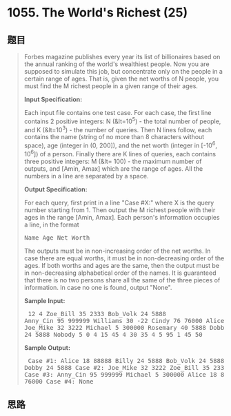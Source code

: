 <h1>1055. The World's Richest (25)</h1>

## 题目

> <div id="problemContent">
> <p>Forbes magazine publishes every year its list of billionaires based on the annual ranking of the world's wealthiest people.  Now you are supposed to simulate this job, but concentrate only on the people in a certain range of ages.  That is, given the net worths of N people, you must find the M richest people in a given range of their ages.</p>
> <p><b>
> Input Specification:
> </b></p>
> <p>Each input file contains one test case.  For each case, the first line contains 2 positive integers: N (&amp;lt=10<sup>5</sup>) - the total number of people, and K (&amp;lt=10<sup>3</sup>) - the number of queries.  Then N lines follow, each contains the name (string of no more than 8 characters without space), age (integer in (0, 200]), and the net worth (integer in [-10<sup>6</sup>, 10<sup>6</sup>]) of a person.  Finally there are K lines of queries, each contains three positive integers: M (&amp;lt= 100) - the maximum number of outputs, and [Amin, Amax] which are the range of ages.  All the numbers in a line are separated by a space.</p>
> <p><b>
> Output Specification:
> </b></p>
> <p>For each query, first print in a line "Case #X:" where X is the query number starting from 1.  Then output the M richest people with their ages in the range [Amin, Amax].  Each person's information occupies a line, in the format</p><pre>
> Name Age Net_Worth
> </pre>
> The outputs must be in non-increasing order of the net worths.  In case there are equal worths, it must be in non-decreasing order of the ages.  If both worths and ages are the same, then the output must be in non-decreasing alphabetical order of the names.  It is guaranteed that there is no two persons share all the same of the three pieces of information.  In case no one is found, output "None".
> 
> 
> <b>Sample Input:</b><pre>
> 12 4
> Zoe_Bill 35 2333
> Bob_Volk 24 5888
> Anny_Cin 95 999999
> Williams 30 -22
> Cindy 76 76000
> Alice 18 88888
> Joe_Mike 32 3222
> Michael 5 300000
> Rosemary 40 5888
> Dobby 24 5888
> Billy 24 5888
> Nobody 5 0
> 4 15 45
> 4 30 35
> 4 5 95
> 1 45 50
> </pre>
> <b>Sample Output:</b><pre>
> Case #1:
> Alice 18 88888
> Billy 24 5888
> Bob_Volk 24 5888
> Dobby 24 5888
> Case #2:
> Joe_Mike 32 3222
> Zoe_Bill 35 2333
> Williams 30 -22
> Case #3:
> Anny_Cin 95 999999
> Michael 5 300000
> Alice 18 88888
> Cindy 76 76000
> Case #4:
> None
> </pre>
> </div>

## 思路


